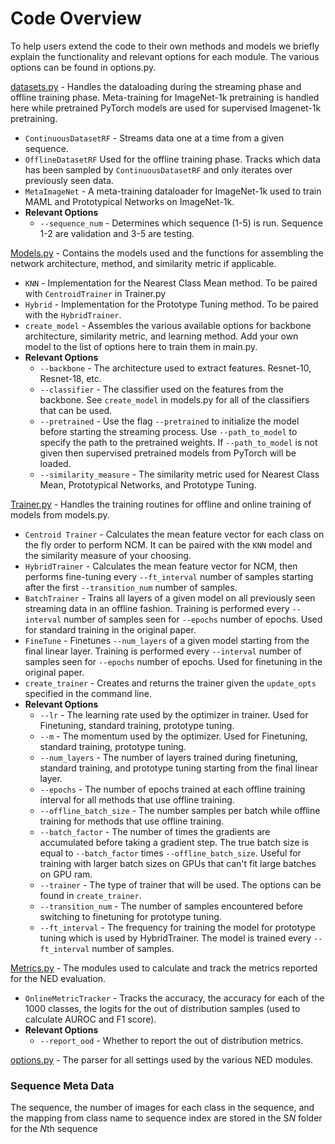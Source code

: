 # Code Overview
To help users extend the code to their own methods and models we briefly explain the functionality and relevant options for each module. The various options can be found in options.py.

[datasets.py](../datasets.py) - Handles the dataloading during the streaming phase and offline training phase. Meta-training for ImageNet-1k pretraining is handled here while pretrained PyTorch models are used for supervised Imagenet-1k pretraining.
* `ContinuousDatasetRF` -  Streams data one at a time from a given sequence.
* `OfflineDatasetRF` Used for the offline training phase. Tracks which data has been sampled by `ContinuousDatasetRF` and only iterates over previously seen data.
* `MetaImageNet` - A meta-training dataloader for ImageNet-1k used to train MAML and Prototypical Networks on ImageNet-1k.
* **Relevant Options**
  * `--sequence_num` - Determines which sequence (1-5) is run. Sequence 1-2 are validation and 3-5 are testing. 
  
[Models.py](../Models.py) - Contains the models used and the functions for assembling the network architecture, method, and similarity metric if applicable. 
* `KNN` - Implementation for the Nearest Class Mean method. To be paired with `CentroidTrainer` in Trainer.py
* `Hybrid` - Implementation for the Prototype Tuning method. To be paired with the `HybridTrainer`.
* `create_model` - Assembles the various available options for backbone architecture, similarity metric, and learning method. Add your own model to the list of options here to train them in main.py.
* **Relevant Options**
  * `--backbone` - The architecture used to extract features. Resnet-10, Resnet-18, etc.
  * `--classifier` - The classifier used on the features from the backbone. See `create_model` in models.py for all of the classifiers that can be used. 
  * `--pretrained` - Use the flag `--pretrained` to initialize the model before starting the streaming process. Use `--path_to_model` to specify the path to the pretrained weights. If `--path_to_model` is not given then supervised pretrained models from PyTorch will be loaded. 
  * `--similarity_measure` - The similarity metric used for Nearest Class Mean, Prototypical Networks, and Prototype Tuning. 

[Trainer.py](../Trainer.py) - Handles the training routines for offline and online training of models from models.py. 
*   `Centroid Trainer` - Calculates the mean feature vector for each class on the fly order to perform NCM. It can be paired with the `KNN` model and the similarity measure of your choosing. 
*  `HybridTrainer` - Calculates the mean feature vector for NCM, then performs fine-tuning every `--ft_interval` number of samples starting after the first `--transition_num` number of samples. 
* `BatchTrainer` - Trains all layers of a given model on all previously seen streaming data in an offline fashion. Training is performed every `--interval` number of samples seen for `--epochs` number of epochs. Used for standard training in the original paper. 
* `FineTune` - Finetunes `--num_layers` of a given model starting from the final linear layer. Training is performed every `--interval` number of samples seen for `--epochs` number of epochs. Used for finetuning in the original paper.
* `create_trainer` - Creates and returns the trainer given the `update_opts` specified in the command line. 
* **Relevant Options**
  * `--lr` - The learning rate used by the optimizer in trainer. Used for Finetuning, standard training, prototype tuning.  
  * `--m` - The momentum used by the optimizer. Used for Finetuning, standard training, prototype tuning.
  * `--num_layers` - The number of layers trained during finetuning, standard training, and prototype tuning starting from the final linear layer. 
  * `--epochs` - The number of epochs trained at each offline training interval for all methods that use offline training. 
  * `--offline_batch_size` - The number samples per batch while offline training for methods that use offline training.
  * `--batch_factor` - The number of times the gradients are accumulated before taking a gradient step. The true batch size is equal to `--batch_factor` times `--offline_batch_size`. Useful for training with larger batch sizes on GPUs that can't fit large batches on GPU ram. 
  * `--trainer` - The type of trainer that will be used. The options can be found in `create_trainer`.
  * `--transition_num` - The number of samples encountered before switching to finetuning for prototype tuning. 
  * `--ft_interval` - The frequency for training the model for prototype tuning which is used by HybridTrainer. The model is trained every `--ft_interval` number of samples.

[Metrics.py](../Metrics.py) - The modules used to calculate and track the metrics reported for the NED evaluation. 
* `OnlineMetricTracker` - Tracks the accuracy, the accuracy for each of the 1000 classes, the logits for the out of distribution samples (used to calculate AUROC and F1 score). 
* **Relevant Options**
    * `--report_ood` - Whether to report the out of distribution metrics.
    
[options.py](../options.py) - The parser for all settings used by the various NED modules. 
### Sequence Meta Data 
The sequence, the number of images for each class in the sequence, and the mapping from class name to sequence index are stored in the S*N* folder for the *N*th sequence
